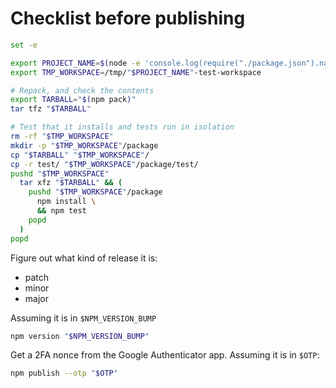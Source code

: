 # Checklist before publishing

```sh
set -e

export PROJECT_NAME=$(node -e 'console.log(require("./package.json").name)')
export TMP_WORKSPACE=/tmp/"$PROJECT_NAME"-test-workspace

# Repack, and check the contents
export TARBALL="$(npm pack)"
tar tfz "$TARBALL"

# Test that it installs and tests run in isolation
rm -rf "$TMP_WORKSPACE"
mkdir -p "$TMP_WORKSPACE"/package
cp "$TARBALL" "$TMP_WORKSPACE"/
cp -r test/ "$TMP_WORKSPACE"/package/test/
pushd "$TMP_WORKSPACE"
  tar xfz "$TARBALL" && (
    pushd "$TMP_WORKSPACE"/package
      npm install \
      && npm test
    popd
  )
popd
```

Figure out what kind of release it is:

*  patch
*  minor
*  major

Assuming it is in `$NPM_VERSION_BUMP`

```sh
npm version "$NPM_VERSION_BUMP"
```

Get a 2FA nonce from the Google Authenticator app.
Assuming it is in `$OTP`:

```sh
npm publish --otp "$OTP"
```
